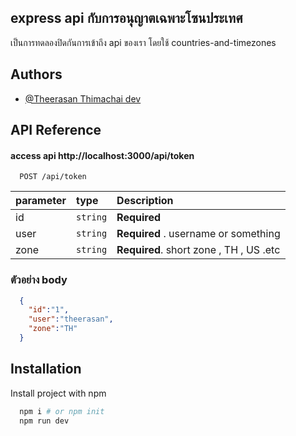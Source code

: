 ## express api กับการอนุญาตเฉพาะโซนประเทศ

เป็นการทดลองปิดกันการเข้าถึง api ของเรา โดยใช้ countries-and-timezones 


## Authors

- [@Theerasan Thimachai dev](https://github.com/Theerasan23)


## API Reference

#### access api  http://localhost:3000/api/token

```http
  POST /api/token
```

| parameter | type     | Description                |
| :-------- | :------- | :------------------------- |
  id | `string` | **Required** |
  user  | `string` | **Required** . username or something |
  zone          | `string` | **Required**. short zone , TH , US .etc |


### ตัวอย่าง body 


```json
  {
    "id":"1",
    "user":"theerasan",
    "zone":"TH"
  }
```

## Installation

Install project  with npm

```bash
  npm i # or npm init
  npm run dev
```